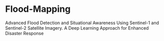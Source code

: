 # Flood-Mapping
Advanced Flood Detection and Situational Awareness Using Sentinel-1 and Sentinel-2 Satellite Imagery. A Deep Learning Approach for Enhanced Disaster Response
